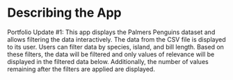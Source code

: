 # Describing the App

Portfolio Update #1: This app displays the Palmers Penguins dataset and allows filtering the data interactively. 
The data from the CSV file is displayed to its user. 
Users can filter data by species, island, and bill length.
Based on these filters, the data will be filtered and only values of relevance will be displayed in the filtered data below. 
Additionally, the number of values remaining after the filters are applied are displayed. 
